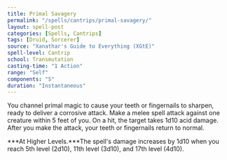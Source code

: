 ```yaml
---
title: Primal Savagery
permalink: "/spells/cantrips/primal-savagery/"
layout: spell-post
categories: [Spells, Cantrips]
tags: [Druid, Sorcerer]
source: "Xanathar's Guide to Everything (XGtE)"
spell-level: Cantrip
school: Transmutation
casting-time: "1 Action"
range: "Self"
components: "S"
duration: "Instantaneous"
---
```


You channel primal magic to cause your teeth or fingernails to sharpen, ready to deliver a corrosive attack. Make a melee spell attack against one creature within 5 feet of you. On a hit, the target takes 1d10 acid damage. After you make the attack, your teeth or fingernails return to normal.

***At Higher Levels.***The spell's damage increases by 1d10 when you reach 5th level (2d10), 11th level (3d10), and 17th level (4d10).